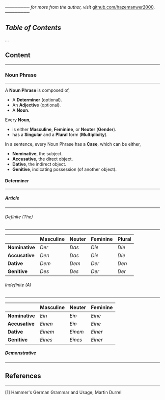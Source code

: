 ──────── *for more from the author, visit* [github.com/hazemanwer2000](https://github.com/hazemanwer2000). ────────
## *Table of Contents*
...
## Content
---
### Noun Phrase
---
A **Noun Phrase** is composed of,
* A **Determiner** (optional).
* An **Adjective** (optional).
* A **Noun**.

Every **Noun**,
* is either **Masculine**, **Feminine**, or **Neuter** (**Gender**).
* has a **Singular** and a **Plural** form (**Multiplicity**).

In a sentence, every Noun Phrase has a **Case**, which can be either,
* **Nominative**, the subject.
* **Accusative**, the direct object.
* **Dative**, the indirect object.
* **Genitive**, indicating possession (of another object).
#### Determiner
---
##### Article
---
###### Definite (*The*)
---

|                | Masculine | Neuter | Feminine | Plural |
| -------------- | --------- | ------ | -------- | ------ |
| **Nominative** | *Der*     | *Das*  | *Die*    | *Die*  |
| **Accusative** | *Den*     | *Das*  | *Die*    | *Die*  |
| **Dative**     | *Dem*     | *Dem*  | *Der*    | *Den*  |
| **Genitive**   | *Des*     | *Des*  | *Der*    | *Der*  |
###### Indefinite (*A*)
---

|                | Masculine | Neuter  | Feminine |
| -------------- | --------- | ------- | -------- |
| **Nominative** | *Ein*     | *Ein*   | *Eine*   |
| **Accusative** | *Einen*   | *Ein*   | *Eine*   |
| **Dative**     | *Einem*   | *Einem* | *Einer*  |
| **Genitive**   | *Eines*   | *Eines* | *Einer*  |
##### Demonstrative
---

## References
---
[1] Hammer's German Grammar and Usage, Martin Durrel
